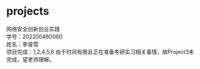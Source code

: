# projects
网络安全创新创业实践   \
学号：202200460060   \
姓名：李睿雪  \
项目完成：1,2,4,5,6
由于时间有限且正在准备考研实习相关事情，故Project3未完成，望老师理解。
